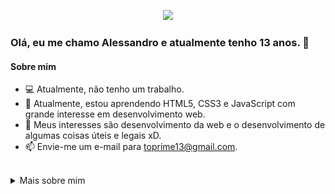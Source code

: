 <p align="center">
  <img src="https://media.giphy.com/media/26n7b7PjSOZJwVCmY/giphy.giff" width="30%">
</p>

### Olá, eu me chamo Alessandro e atualmente tenho 13 anos. 👋

#### Sobre mim

- 💻 Atualmente, não tenho um trabalho.
- 🌱 Atualmente, estou aprendendo HTML5, CSS3 e JavaScript com grande interesse em desenvolvimento web.
- 🤔 Meus interesses são desenvolvimento da web e o desenvolvimento de algumas coisas úteis e legais xD.
- 📫 Envie-me um e-mail para toprime13@gmail.com.

<br>

<details>
  
  <summary>Mais sobre mim</summary>
  
  <br>
  
  #### - Estatísticas
  
  ![Anurag's github stats](https://github-readme-stats.vercel.app/api?username=alessandrohenriqueramos&show_icons=true&theme=dracula) 
  
  [![Top Langs](https://github-readme-stats.vercel.app/api/top-langs/?username=alessandrohenriqueramos)](https://github.com/anuraghazra/github-readme-stats)
  
  ---

  #### - Linguagens e Ferramentas
  
  <code><img height="20" src="https://raw.githubusercontent.com/github/explore/80688e429a7d4ef2fca1e82350fe8e3517d3494d/topics/python/python.png"></code>
  
  <code><img height="20" src="https://raw.githubusercontent.com/github/explore/80688e429a7d4ef2fca1e82350fe8e3517d3494d/topics/html/html.png"></code>
  <code><img height="20" src="https://raw.githubusercontent.com/github/explore/80688e429a7d4ef2fca1e82350fe8e3517d3494d/topics/css/css.png"></code>
  <code><img height="20" src="https://raw.githubusercontent.com/github/explore/80688e429a7d4ef2fca1e82350fe8e3517d3494d/topics/bootstrap/bootstrap.png"></code>
  
  <code><img height="20" src="https://raw.githubusercontent.com/github/explore/80688e429a7d4ef2fca1e82350fe8e3517d3494d/topics/javascript/javascript.png"></code>
  <code><img height="20" src="https://raw.githubusercontent.com/github/explore/80688e429a7d4ef2fca1e82350fe8e3517d3494d/topics/react/react.png"></code>
  
</details

<!--
**alessandrohenriqueramos/alessandrohenriqueramos** is a ✨ _special_ ✨ repository because its `README.md` (this file) appears on your GitHub profile.

Here are some ideas to get you started:

- 🔭 I’m currently working on ...
- 🌱 I’m currently learning ...
- 👯 I’m looking to collaborate on ...
- 🤔 I’m looking for help with ...
- 💬 Ask me about ...
- 📫 How to reach me: ...
- 😄 Pronouns: ...
- ⚡ Fun fact: ...
-->
